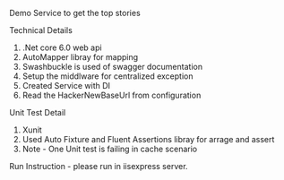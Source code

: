 Demo Service to get the top stories

Technical Details
1. .Net core 6.0 web api
2. AutoMapper libray for mapping
3. Swashbuckle is used of swagger documentation
4. Setup the middlware for centralized exception
5. Created Service with DI
6. Read the HackerNewBaseUrl from configuration

Unit Test Detail
1. Xunit
2. Used Auto Fixture and Fluent Assertions libray for arrage and assert
3. Note - One Unit test is failing in cache scenario

Run Instruction - please run in iisexpress server.

